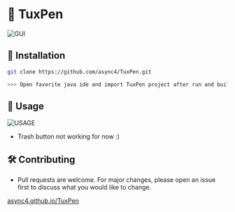 # 🐧 TuxPen

![GUI](https://i.imgur.com/Nk4SI8l.gif)


## 📌 Installation 
``` bash
git clone https://github.com/async4/TuxPen.git

>>> Open favorite java ide and import TuxPen project after run and build.
```

## 🔌 Usage
![USAGE](https://i.imgur.com/0kdhvUq.png)

* Trash button not working for now :)

## 🛠 Contributing
* Pull requests are welcome. For major changes, please open an issue first to discuss what you would like to change.

[async4.github.io/TuxPen](https://async4.github.io/TuxPen)
